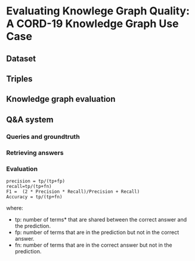 # Evaluating Knowlege Graph Quality: A CORD-19 Knowledge Graph Use Case

## Dataset

## Triples

## Knowledge graph evaluation

## Q&A system
### Queries and groundtruth
### Retrieving answers
### Evaluation

```
precision = tp/(tp+fp)	
recall=tp/(tp+fn)	
F1 =  (2 * Precision * Recall)/Precision + Recall)	
Accuracy = tp/(tp+fn)	
```

where:
- tp: number of terms* that are shared between the correct answer and the prediction.
- fp: number of terms that are in the prediction but not in the correct answer.
- fn: number of terms that are in the correct answer but not in the prediction.





